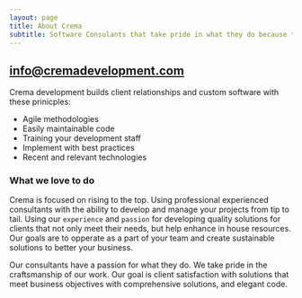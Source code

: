 ```yaml
---
layout: page
title: About Crema
subtitle: Software Consulants that take pride in what they do because they love it.
---
```


## <info@cremadevelopment.com>

Crema development builds client relationships and custom software with these prinicples:

- Agile methodologies
- Easily maintainable code 
- Training your development staff
- Implement with best practices
- Recent and relevant technologies

### What we love to do
Crema is focused on rising to the top. Using professional experienced consultants with the ability to develop and manage your projects from tip to tail. Using our `experience` and `passion` for developing quality solutions for clients that not only meet their needs, but help enhance in house resources. Our goals are to opperate as a part of your team and create sustainable solutions to better your business.

Our consultants have a passion for what they do. We take pride in the craftsmanship of our work. Our goal is client satisfaction with solutions that meet business objectives with comprehensive solutions, and elegant code.
